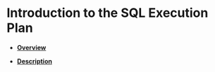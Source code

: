 # Introduction to the SQL Execution Plan<a name="EN-US_TOPIC_0289900086"></a>

-   **[Overview](overview-12.md)**  

-   **[Description](description.md)**  


